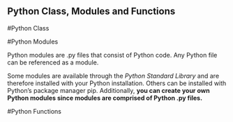 Python Class, Modules and Functions
---------------------------------------

#Python Class


#Python Modules

Python modules are .py files that consist of Python code. Any Python file can be referenced as a module.

Some modules are available through the _Python Standard Library_ and are therefore installed with your Python installation. Others can be installed with Python’s package manager pip. Additionally, **you can create your own Python modules since modules are comprised of Python .py files.**




#Python Functions
